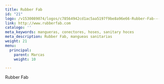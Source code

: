 ```yaml
---
title: Rubber Fab
id: "21"
logo: /v1530089074/logos/c78564942cd1ac5aa5197f9be8a96e66-Rubber-Fab---logo.png
link: http://www.rubberfab.com
catalogo: ''
meta_keywords: mangueras, conectores, hoses, sanitary hoces
meta_description: Rubber Fab, mangueas sanitarias
weight: 21
menu:
  principal:
    parent: Marcas
    weight: 10

---
```

Rubber Fab